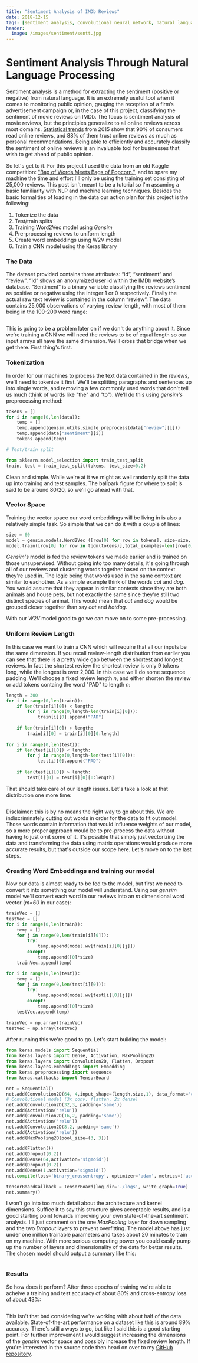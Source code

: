 ```yaml
---
title: "Sentiment Analysis of IMDb Reviews"
date: 2018-12-15
tags: [sentiment analysis, convolutional neural network, natural language processing]
header: 
  image: /images/sentiment/sentt.jpg
---
```


# Sentiment Analysis Through Natural Language Processing

Sentiment analysis is a method for extracting the sentiment (positive or negative) from natural language. It is an extremely useful tool when it comes to monitoring public opinion, gauging the reception of a firm’s advertisement campaign or, in the case of this project, classifying the sentiment of movie reviews on IMDb. The focus is sentiment analysis of movie reviews, but the principles generalize to all online reviews across most domains. [Statistical trends](https://www.business2community.com/infographics/impact-online-reviews-customers-buying-decisions-infographic-01280945 ) from 2015 show that 90% of consumers read online reviews, and 88% of them trust online reviews as much as personal recommendations. Being able to efficiently and accurately classify the sentiment of online reviews is an invaluable tool for businesses that wish to get ahead of public opinion.

So let's get to it. For this project I used the data from an old Kaggle competition: ["Bag of Words Meets Bags of Popcorn."](https://www.kaggle.com/ymanojkumar023/kumarmanoj-bag-of-words-meets-bags-of-popcorn/home ), and to spare my machine the time and effort I'll only be using the training set consisting of 25,000 reviews. This post isn't meant to be a tutorial so I'm assuming a basic familiarity with NLP and machine learning techniques. Besides the basic formalities of loading in the data our action plan for this project is the following:

1. Tokenize the data
2. Test/train splits
3. Training Word2Vec model using *Gensim*
4. Pre-processing reviews to uniform length
5. Create word embeddings using W2V model
6. Train a CNN model using the Keras library

### The Data

The dataset provided contains three attributes: “id”, “sentiment” and “review”. “Id” shows an anonymized user id within the IMDb website’s database. “Sentiment” is a binary variable classifying the reviews sentiment as positive or negative using the integer 1 or 0 respectively. Finally the actual raw text review is contained in the column “review”. The data contains 25,000 observations of varying review length, with most of them being in the 100-200 word range:

<img src="{{ site.url }}{{ stie.baseurl }}/images/sentiment/distribution.png" alt="">

This is going to be a problem later on if we don't do anything about it. Since we're training a CNN we will need the reviews to be of equal length so our input arrays all have the same dimension. We'll cross that bridge when we get there. First thing's first.

### Tokenization

In order for our machines to process the text data contained in the reviews, we'll need to tokenize it first. We'll be splitting paragraphs and sentences up into single words, and removing a few commonly used words that don't tell us much (think of words like "the" and "to"). We'll do this using *gensim's* preprocessing method:

```python
tokens = []
for i in range(0,len(data)):
    temp = []
    temp.append(gensim.utils.simple_preprocess(data["review"][i]))
    temp.append(data["sentiment"][i])
    tokens.append(temp)

# Test/train split

from sklearn.model_selection import train_test_split
train, test = train_test_split(tokens, test_size=0.2)
```

Clean and simple. While we're at it we might as well randomly split the data up into training and test samples. The ballpark figure for where to split is said to be around 80/20, so we'll go ahead with that.

### Vector Space

Training the vector space our word embeddings will be living in is also a relatively simple task. So simple that we can do it with a couple of lines:

```python
size = 60
model = gensim.models.Word2Vec ([row[0] for row in tokens], size=size, window=7, min_count=10, workers=10)
model.train([row[0] for row in tqdm(tokens)],total_examples=len([row[0] for row in tokens]),epochs=10)
```

*Gensim's* model is fed the review tokens we made earlier and is trained on those unsupervised. Without going into too many details, it's going through all of our reviews and clustering words together based on the context they're used in. The logic being that words used in the same context are similar to eachother. As a simple example think of the words *cat* and *dog*. You would assume that they appear in similar contexts since they are both animals and house pets, but not exactly the same since they're still two distinct species of animal. This would mean that *cat* and *dog* would be grouped closer together than say *cat* and *hotdog*.

With our *W2V* model good to go we can move on to some pre-processing.

### Uniform Review Length

In this case we want to train a CNN which will require that all our inputs be the same dimension. If you recall review-length distribution from earlier you can see that there is a pretty wide gap between the shortest and longest reviews. In fact the shortest review the shortest review is only 9 tokens long, while the longest is over 2,000. In this case we'll do some sequence padding. We'll choose a fixed review length *n*, and either shorten the review or add tokens containg the word "PAD" to length *n*:

```python
length = 300
for i in range(0,len(train)):
    if len(train[i][0]) < length:
        for j in range(0,length-len(train[i][0])):
            train[i][0].append("PAD")
    
    if len(train[i][0]) > length:
        train[i][0] = train[i][0][0:length]
        
for i in range(0,len(test)):
    if len(test[i][0]) < length:
        for j in range(0,length-len(test[i][0])):
            test[i][0].append("PAD")
    
    if len(test[i][0]) > length:
        test[i][0] = test[i][0][0:length]
```

That should take care of our length issues. Let's take a look at that distribution one more time:

<img src="{{ site.url }}{{ stie.baseurl }}/images/sentiment/distcorrect.png" alt="">

Disclaimer: this is by no means the right way to go about this. We are indiscriminately cutting out words in order for the data to fit out model. Those words contain information that would influence weights of our model, so a more proper approach would be to pre-process the data without having to just omit some of it. It's possible that simply just vectorizing the data and transforming the data using matrix operations would produce more accurate results, but that's outside our scope here. Let's move on to the last steps.

### Creating Word Embeddings and training our model

Now our data is almost ready to be fed to the model, but first we need to convert it into something our model will understand. Using our *gensim* model we'll convert each word in our reviews into an *m* dimensional word vector (*m=60* in our case):

```python
trainVec = []
testVec = []
for i in range(0,len(train)):
    temp = []
    for j in range(0,len(train[i][0])):
        try:
            temp.append(model.wv[train[i][0][j]])
        except:
            temp.append([0]*size)
    trainVec.append(temp)

for i in range(0,len(test)):
    temp = []
    for j in range(0,len(test[i][0])):
        try:
            temp.append(model.wv[test[i][0][j]])
        except:
            temp.append([0]*size)
    testVec.append(temp)
    
trainVec = np.array(trainVec)
testVec = np.array(testVec)
```
After running this we're good to go. Let's start building the model:

```python
from keras.models import Sequential
from keras.layers import Dense, Activation, MaxPooling2D
from keras.layers import Convolution2D, Flatten, Dropout
from keras.layers.embeddings import Embedding
from keras.preprocessing import sequence
from keras.callbacks import TensorBoard

net = Sequential()
net.add(Convolution2D(64, 4,input_shape=(length,size,1), data_format='channels_last'))
# Convolutional model (3x conv, flatten, 2x dense)
net.add(Convolution2D(32,3, padding='same'))
net.add(Activation('relu'))
net.add(Convolution2D(16,2, padding='same'))
net.add(Activation('relu'))
net.add(Convolution2D(8,2, padding='same'))
net.add(Activation('relu'))
net.add(MaxPooling2D(pool_size=(3, 3)))

net.add(Flatten())
net.add(Dropout(0.2))
net.add(Dense(64,activation='sigmoid'))
net.add(Dropout(0.2))
net.add(Dense(1,activation='sigmoid'))
net.compile(loss='binary_crossentropy', optimizer='adam', metrics=['accuracy'])

tensorBoardCallback = TensorBoard(log_dir='./logs', write_graph=True)
net.summary()
```

I won't go into too much detail about the architecture and kernel dimensions. Suffice it to say this structure gives acceptable results, and is a good starting point towards improving your own state-of-the-art sentiment analysis. I'll just comment on the one *MaxPooling* layer for down sampling and the two *Dropout* layers to prevent overfitting. The model above has just under one million trainable parameters and takes about 20 minutes to train on my machine. With more serious computing power you could easily pump up the number of layers and dimensionality of the data for better results. The chosen model should output a summary like this:

<img src="{{ site.url }}{{ stie.baseurl }}/images/sentiment/summary.png" alt="">

### Results

So how does it perform? After three epochs of training we're able to acheive a training and test accuracy of about 80% and cross-entropy loss of about 43%:

<img src="{{ site.url }}{{ stie.baseurl }}/images/sentiment/results.png" alt="">

This isn't that bad considering we're working with about half of the data available. State-of-the-art performance on a dataset like this is around 89% accuracy. There's still a ways to go, but like I said this is a good starting point. For further improvement I would suggest increasing the dimensions of the *gensim* vector space and possibly increase the fixed review length. If you're interested in the source code then head on over to my [GitHub repository](https://github.com/CBrucePerkins/IMDb-Sentiment).